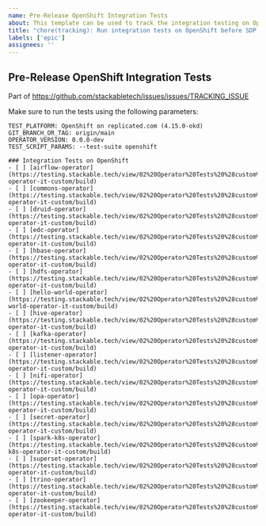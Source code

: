 ```yaml
---
name: Pre-Release OpenShift Integration Tests
about: This template can be used to track the integration testing on OpenShift leading up to the next Stackable release
title: "chore(tracking): Run integration tests on OpenShift before SDP Release YY.M.X"
labels: ['epic']
assignees: ''
---
```


<!--
    Make sure to update the link in '.github/ISSUE_TEMPLATE/release.md' when
    you change the front matter above.
-->

<!--
    DO NOT REMOVE THIS COMMENT. It is intended for people who might copy/paste from the previous release issue.
    This was created by an issue template: https://github.com/stackabletech/issues/issues/new/choose.
-->

## Pre-Release OpenShift Integration Tests

Part of <https://github.com/stackabletech/issues/issues/TRACKING_ISSUE>

Make sure to run the tests using the following parameters:

```plain
TEST_PLATFORM: OpenShift on replicated.com (4.15.0-okd)
GIT_BRANCH_OR_TAG: origin/main
OPERATOR_VERSION: 0.0.0-dev
TEST_SCRIPT_PARAMS: --test-suite openshift
```

<!--
    The following list was generated by:

    # go to the stackable-templating repository, then run:
    yq '.repositories[].name' config/repositories.yaml \
    | sort \
    | xargs -I {} echo "- [ ] [{}](https://testing.stackable.tech/view/02%20Operator%20Tests%20%28custom%29/job/{}-it-custom/build)"
-->

```[tasklist]
### Integration Tests on OpenShift
- [ ] [airflow-operator](https://testing.stackable.tech/view/02%20Operator%20Tests%20%28custom%29/job/airflow-operator-it-custom/build)
- [ ] [commons-operator](https://testing.stackable.tech/view/02%20Operator%20Tests%20%28custom%29/job/commons-operator-it-custom/build)
- [ ] [druid-operator](https://testing.stackable.tech/view/02%20Operator%20Tests%20%28custom%29/job/druid-operator-it-custom/build)
- [ ] [edc-operator](https://testing.stackable.tech/view/02%20Operator%20Tests%20%28custom%29/job/edc-operator-it-custom/build)
- [ ] [hbase-operator](https://testing.stackable.tech/view/02%20Operator%20Tests%20%28custom%29/job/hbase-operator-it-custom/build)
- [ ] [hdfs-operator](https://testing.stackable.tech/view/02%20Operator%20Tests%20%28custom%29/job/hdfs-operator-it-custom/build)
- [ ] [hello-world-operator](https://testing.stackable.tech/view/02%20Operator%20Tests%20%28custom%29/job/hello-world-operator-it-custom/build)
- [ ] [hive-operator](https://testing.stackable.tech/view/02%20Operator%20Tests%20%28custom%29/job/hive-operator-it-custom/build)
- [ ] [kafka-operator](https://testing.stackable.tech/view/02%20Operator%20Tests%20%28custom%29/job/kafka-operator-it-custom/build)
- [ ] [listener-operator](https://testing.stackable.tech/view/02%20Operator%20Tests%20%28custom%29/job/listener-operator-it-custom/build)
- [ ] [nifi-operator](https://testing.stackable.tech/view/02%20Operator%20Tests%20%28custom%29/job/nifi-operator-it-custom/build)
- [ ] [opa-operator](https://testing.stackable.tech/view/02%20Operator%20Tests%20%28custom%29/job/opa-operator-it-custom/build)
- [ ] [secret-operator](https://testing.stackable.tech/view/02%20Operator%20Tests%20%28custom%29/job/secret-operator-it-custom/build)
- [ ] [spark-k8s-operator](https://testing.stackable.tech/view/02%20Operator%20Tests%20%28custom%29/job/spark-k8s-operator-it-custom/build)
- [ ] [superset-operator](https://testing.stackable.tech/view/02%20Operator%20Tests%20%28custom%29/job/superset-operator-it-custom/build)
- [ ] [trino-operator](https://testing.stackable.tech/view/02%20Operator%20Tests%20%28custom%29/job/trino-operator-it-custom/build)
- [ ] [zookeeper-operator](https://testing.stackable.tech/view/02%20Operator%20Tests%20%28custom%29/job/zookeeper-operator-it-custom/build)
```
